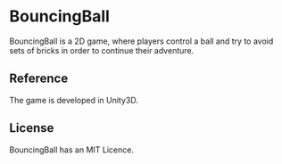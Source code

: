 # BouncingBall

BouncingBall is a 2D game, where players control a ball and try to avoid sets of bricks in order to continue their adventure.

## Reference

The game is developed in Unity3D.

## License

BouncingBall has an MIT Licence.
